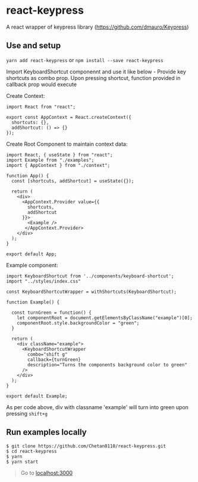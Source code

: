 # react-keypress
A react wrapper of keypress library (https://github.com/dmauro/Keypress)

## Use and setup

`yarn add react-keypress` or `npm install --save react-keypress`

Import KeyboardShortcut componennt and use it like below -
Provide key shortcuts as combo prop. Upon pressing shortcut, function provided in callback prop would execute

Create Context:
```
import React from "react";

export const AppContext = React.createContext({
  shortcuts: {},
  addShortcut: () => {}
});
```

Create Root Component to maintain context data:

```
import React, { useState } from "react";
import Example from "./examples";
import { AppContext } from "./context";

function App() {
  const [shortcuts, addShortcut] = useState({});
  
  return (
    <div>
      <AppContext.Provider value={{
        shortcuts,
        addShortcut
      }}>
        <Example />
       </AppContext.Provider>
    </div>
  );
}

export default App;
```

Example component:

```
import KeyboardShortcut from '../components/keyboard-shortcut';
import "../styles/index.css"

const KeyboardShortcutWrapper = withShortcuts(KeyboardShortcut);

function Example() {
  
  const turnGreen = function() {
    let componentRoot = document.getElementsByClassName("example")[0];
    componentRoot.style.backgroundColor = "green";
  }

  return (
    <div className="example">
      <KeyboardShortcutWrapper
        combo="shift g"
        callback={turnGreen}
        description="Turns the components background color to green"
      />
    </div>
  );
}

export default Example;
```

As per code above, div with classname 'example' will turn into green upon pressing `shift+g`

## Run examples locally

```
$ git clone https://github.com/Chetan0110/react-keypress.git
$ cd react-keypress
$ yarn
$ yarn start
```

> Go to [localhost:3000](localhost:3000)

